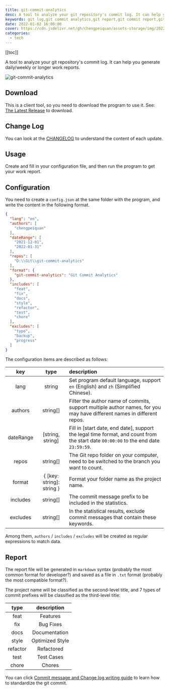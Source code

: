 ```yaml
---
title: git-commit-analytics
desc: A tool to analyze your git repository's commit log. It can help you generate daily/weekly or longer work reports.
keywords: git log,git commit analytics,git report,git commit report,git log report
date: 2022-01-02 16:00:00
cover: https://cdn.jsdelivr.net/gh/chengpeiquan/assets-storage/img/2022/01/20220103234230.jpg
categories:
  - tech
---
```


[[toc]]

A tool to analyze your git repository's commit log. It can help you generate daily/weekly or longer work reports.

![git-commit-analytics](https://cdn.jsdelivr.net/gh/chengpeiquan/assets-storage/img/2022/01/20220103021254.gif)

## Download

This is a client tool, so you need to download the program to use it. See: [The Latest Release](https://github.com/analyticsjs/git-commit-analytics/releases/latest) to download.

## Change Log

You can look at the [CHANGELOG](https://github.com/analyticsjs/git-commit-analytics/blob/main/CHANGELOG.md) to understand the content of each update. 

## Usage

Create and fill in your configuration file, and then run the program to get your work report.

## Configuration

You need to create a `config.json` at the same folder with the program, and write the content in the following format.

```json
{
  "lang": "en",
  "authors": [
    "chengpeiquan"
  ],
  "dateRange": [
    "2021-12-01",
    "2022-01-31"
  ],
  "repos": [
    "D:\\Git\\git-commit-analytics"
  ],
  "format": {
    "git-commit-analytics": "Git Commit Analytics"
  },
  "includes": [
    "feat",
    "fix",
    "docs",
    "style",
    "refactor",
    "test",
    "chore"
  ],
  "excludes": [
    "typo",
    "backup",
    "progress"
  ]
}
```

The configuration items are described as follows:

key|type|description
:-:|:-:|:--
lang|string|Set program default language, support `en` (English) and `zh` (Simplified Chinese).
authors|string[]|Filter the author name of commits, support multiple author names, for you may have different names in different repos.
dateRange|[string, string]|Fill in [start date, end date], support the legal time format, and count from the start date `00:00:00` to the end date `23:59:59`.
repos|string[]|The Git repo folder on your computer, need to be switched to the branch you want to count.
format|{ [key: string]: string }|Format your folder name as the project name.
includes|string[]|The commit message prefix to be included in the statistics.
excludes|string[]|In the statistical results, exclude commit messages that contain these keywords.

Among them, `authors` / `includes` / `excludes` will be created as regular expressions to match data.

## Report

The report file will be generated in `markdown` syntax (probably the most common format for developer?) and saved as a file in `.txt` format (probably the most compatible format?).

The project name will be classified as the second-level title, and 7 types of commit prefixes will be classified as the third-level title:

type|description
:-:|:-:
feat|Features
fix|Bug Fixes
docs|Documentation
style|Optimized Style
refactor|Refactored
test|Test Cases
chore|Chores

You can click [Commit message and Change log writing guide](https://www.ruanyifeng.com/blog/2016/01/commit_message_change_log.html) to learn how to standardize the git commit.
